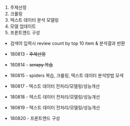 1) 주제선정
2) 크롤링
3) 텍스트 데이터 분석 모델링
4) 모델 업데이트
5) 프론트엔드 구성
  - 검색어 입력시 review count by top 10 item & 분석결과 반환

- 180813 - ~~주제선정~~
- 180814 - ~~scrapy 복습~~
- 180815 - spiders 복습, 크롤링, 텍스트 데이터 분석방법 모색
- 180817 - 텍스트 데이터 전처리/모델링/성능개선
- 180818 - 텍스트 데이터 전처리/모델링/성능개선
- 180819 - 텍스트 데이터 전처리/모델링/성능개선
- 180820 - 프론트엔드 구성

